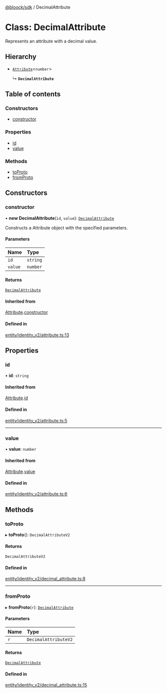 [@bloock/sdk](../index.md) / DecimalAttribute

# Class: DecimalAttribute

Represents an attribute with a decimal value.

## Hierarchy

- [`Attribute`](Attribute.md)\<`number`\>

  ↳ **`DecimalAttribute`**

## Table of contents

### Constructors

- [constructor](DecimalAttribute.md#constructor)

### Properties

- [id](DecimalAttribute.md#id)
- [value](DecimalAttribute.md#value)

### Methods

- [toProto](DecimalAttribute.md#toproto)
- [fromProto](DecimalAttribute.md#fromproto)

## Constructors

### constructor

• **new DecimalAttribute**(`id`, `value`): [`DecimalAttribute`](DecimalAttribute.md)

Constructs a Attribute object with the specified parameters.

#### Parameters

| Name | Type |
| :------ | :------ |
| `id` | `string` |
| `value` | `number` |

#### Returns

[`DecimalAttribute`](DecimalAttribute.md)

#### Inherited from

[Attribute](Attribute.md).[constructor](Attribute.md#constructor)

#### Defined in

[entity/identity_v2/attribute.ts:13](https://github.com/bloock/bloock-sdk/blob/587f793/languages/js/src/entity/identity_v2/attribute.ts#L13)

## Properties

### id

• **id**: `string`

#### Inherited from

[Attribute](Attribute.md).[id](Attribute.md#id)

#### Defined in

[entity/identity_v2/attribute.ts:5](https://github.com/bloock/bloock-sdk/blob/587f793/languages/js/src/entity/identity_v2/attribute.ts#L5)

___

### value

• **value**: `number`

#### Inherited from

[Attribute](Attribute.md).[value](Attribute.md#value)

#### Defined in

[entity/identity_v2/attribute.ts:6](https://github.com/bloock/bloock-sdk/blob/587f793/languages/js/src/entity/identity_v2/attribute.ts#L6)

## Methods

### toProto

▸ **toProto**(): `DecimalAttributeV2`

#### Returns

`DecimalAttributeV2`

#### Defined in

[entity/identity_v2/decimal_attribute.ts:8](https://github.com/bloock/bloock-sdk/blob/587f793/languages/js/src/entity/identity_v2/decimal_attribute.ts#L8)

___

### fromProto

▸ **fromProto**(`r`): [`DecimalAttribute`](DecimalAttribute.md)

#### Parameters

| Name | Type |
| :------ | :------ |
| `r` | `DecimalAttributeV2` |

#### Returns

[`DecimalAttribute`](DecimalAttribute.md)

#### Defined in

[entity/identity_v2/decimal_attribute.ts:15](https://github.com/bloock/bloock-sdk/blob/587f793/languages/js/src/entity/identity_v2/decimal_attribute.ts#L15)
